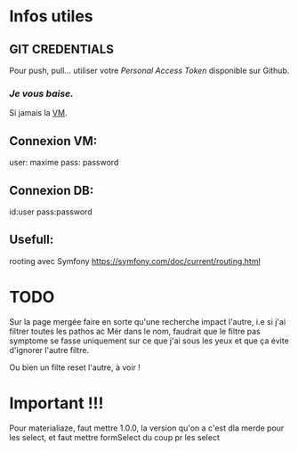 # Infos utiles

## GIT CREDENTIALS

Pour push, pull... utiliser votre *Personal Access Token* disponible sur Github. 

### ***Je vous baise.***
Si jamais la [VM](https://mega.nz/file/TQ01HA5R#lJZTauoUR7IHgFtcBrtCZc-7-wzqaUWqywc2RzRK6xE).

## Connexion VM:

user: maxime
pass: password 

## Connexion DB:
id:user
pass:password

## Usefull:
rooting avec Symfony
https://symfony.com/doc/current/routing.html

# TODO

Sur la page mergée faire en sorte qu'une recherche impact l'autre, i.e si j'ai filtrer toutes les pathos ac Mér dans le nom, faudrait que le filtre pas symptome se fasse uniquement sur ce que j'ai sous les yeux et que ça évite d'ignorer l'autre filtre.

Ou bien un filte reset l'autre, à voir !

# Important !!!

Pour materialiaze, faut mettre 1.0.0, la version qu'on a c'est dla merde pour les select, et faut mettre formSelect du coup pr les select
